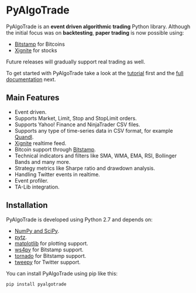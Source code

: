 PyAlgoTrade
===========

PyAlgoTrade is an **event driven algorithmic trading** Python library. Although the initial focus was on **backtesting**,
**paper trading** is now possible using:

 * [Bitstamp](https://www.bitstamp.net/) for Bitcoins
 * [Xignite](https://www.xignite.com/) for stocks

Future releases will gradually support real trading as well.

To get started with PyAlgoTrade take a look at the [tutorial](http://gbeced.github.io/pyalgotrade/docs/v0.15/html/tutorial.html) first and the [full documentation](http://gbeced.github.io/pyalgotrade/docs/v0.15/html/index.html) next.

Main Features
-------------

 * Event driven.
 * Supports Market, Limit, Stop and StopLimit orders.
 * Supports Yahoo! Finance and NinjaTrader CSV files.
 * Supports any type of time-series data in CSV format, for example [Quandl](http://www.quandl.com/).
 * [Xignite](https://www.xignite.com/) realtime feed.
 * Bitcoin support through [Bitstamp](https://www.bitstamp.net/).
 * Technical indicators and filters like SMA, WMA, EMA, RSI, Bollinger Bands and many more.
 * Strategy metrics like Sharpe ratio and drawdown analysis.
 * Handling Twitter events in realtime.
 * Event profiler.
 * TA-Lib integration.

Installation
------------
PyAlgoTrade is developed using Python 2.7 and depends on:

 * [NumPy and SciPy](http://numpy.scipy.org/).
 * [pytz](http://pytz.sourceforge.net/).
 * [matplotlib](http://matplotlib.sourceforge.net/) for plotting support.
 * [ws4py](https://github.com/Lawouach/WebSocket-for-Python) for Bitstamp support.
 * [tornado](http://www.tornadoweb.org/en/stable/) for Bitstamp support.
 * [tweepy](https://github.com/tweepy/tweepy) for Twitter support.



You can install PyAlgoTrade using pip like this:

    pip install pyalgotrade
